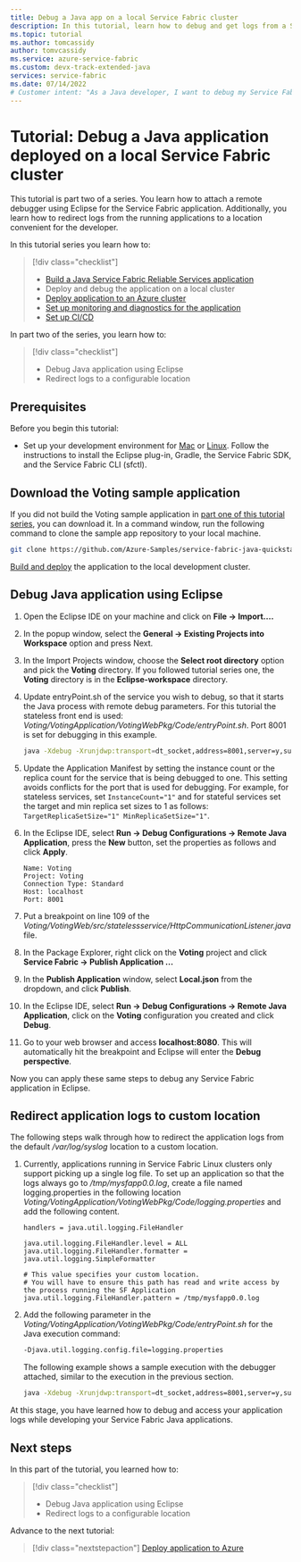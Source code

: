 ```yaml
---
title: Debug a Java app on a local Service Fabric cluster 
description: In this tutorial, learn how to debug and get logs from a Service Fabric Java application running on a local cluster.
ms.topic: tutorial
ms.author: tomcassidy
author: tomvcassidy
ms.service: azure-service-fabric
ms.custom: devx-track-extended-java
services: service-fabric
ms.date: 07/14/2022
# Customer intent: "As a Java developer, I want to debug my Service Fabric application using Eclipse and redirect logs to a custom location, so that I can troubleshoot issues efficiently in my local development environment."
---
```


# Tutorial: Debug a Java application deployed on a local Service Fabric cluster

This tutorial is part two of a series. You learn how to attach a remote debugger using Eclipse for the Service Fabric application. Additionally, you learn how to redirect logs from the running applications to a location convenient for the developer.

In this tutorial series you learn how to:
> [!div class="checklist"]
> * [Build a Java Service Fabric Reliable Services application](service-fabric-tutorial-create-java-app.md)
> * Deploy and debug the application on a local cluster
> * [Deploy application to an Azure cluster](service-fabric-tutorial-java-deploy-azure.md)
> * [Set up monitoring and diagnostics for the application](service-fabric-tutorial-java-elk.md)
> * [Set up CI/CD](service-fabric-tutorial-java-jenkins.md)


In part two of the series, you learn how to:
> [!div class="checklist"]
> * Debug Java application using Eclipse
> * Redirect logs to a configurable location


## Prerequisites

Before you begin this tutorial:

* Set up your development environment for [Mac](service-fabric-get-started-mac.md) or [Linux](service-fabric-get-started-linux.md). Follow the instructions to install the Eclipse plug-in, Gradle, the Service Fabric SDK, and the Service Fabric CLI (sfctl).

## Download the Voting sample application

If you did not build the Voting sample application in [part one of this tutorial series](service-fabric-tutorial-create-java-app.md), you can download it. In a command window, run the following command to clone the sample app repository to your local machine.

```bash
git clone https://github.com/Azure-Samples/service-fabric-java-quickstart
```

[Build and deploy](service-fabric-tutorial-create-java-app.md#deploy-application-to-local-cluster) the application to the local development cluster.

## Debug Java application using Eclipse

1. Open the Eclipse IDE on your machine and click on **File -> Import....**

2. In the popup window, select the **General -> Existing Projects into Workspace** option and press Next.

3. In the Import Projects window, choose the **Select root directory** option and pick the **Voting** directory. If you followed tutorial series one, the **Voting** directory is in the **Eclipse-workspace** directory.

4. Update entryPoint.sh of the service you wish to debug, so that it starts the Java process with remote debug parameters. For this tutorial the stateless front end is used: *Voting/VotingApplication/VotingWebPkg/Code/entryPoint.sh*. Port 8001 is set for debugging in this example.

    ```bash
    java -Xdebug -Xrunjdwp:transport=dt_socket,address=8001,server=y,suspend=n -Djava.library.path=$LD_LIBRARY_PATH -jar VotingWeb.jar
    ```

5. Update the Application Manifest by setting the instance count or the replica count for the service that is being debugged to one. This setting avoids conflicts for the port that is used for debugging. For example, for stateless services, set ``InstanceCount="1"`` and for stateful services set the target and min replica set sizes to 1 as follows: ``TargetReplicaSetSize="1" MinReplicaSetSize="1"``.

6. In the Eclipse IDE, select **Run -> Debug Configurations -> Remote Java Application**, press the **New** button, set the properties as follows and click **Apply**.

    ```
    Name: Voting
    Project: Voting
    Connection Type: Standard
    Host: localhost
    Port: 8001
    ```

7. Put a breakpoint on line 109 of the *Voting/VotingWeb/src/statelessservice/HttpCommunicationListener.java* file.

8. In the Package Explorer, right click on the **Voting** project and click **Service Fabric -> Publish Application ...**

9. In the **Publish Application** window, select **Local.json** from the dropdown, and click **Publish**.

10. In the Eclipse IDE, select **Run -> Debug Configurations -> Remote Java Application**, click on the **Voting** configuration you created and click **Debug**.

11. Go to your web browser and access **localhost:8080**. This will automatically hit the breakpoint and Eclipse will enter the **Debug perspective**.

Now you can apply these same steps to debug any Service Fabric application in Eclipse.

## Redirect application logs to custom location

The following steps walk through how to redirect the application logs from the default */var/log/syslog* location to a custom location.

1. Currently, applications running in Service Fabric Linux clusters only support picking up a single log file. To set up an application so that the logs always go to */tmp/mysfapp0.0.log*, create a file named logging.properties in the following location *Voting/VotingApplication/VotingWebPkg/Code/logging.properties* and add the following content.

    ```
    handlers = java.util.logging.FileHandler

    java.util.logging.FileHandler.level = ALL
    java.util.logging.FileHandler.formatter = java.util.logging.SimpleFormatter

    # This value specifies your custom location.
    # You will have to ensure this path has read and write access by the process running the SF Application
    java.util.logging.FileHandler.pattern = /tmp/mysfapp0.0.log
    ```

2. Add the following parameter in the *Voting/VotingApplication/VotingWebPkg/Code/entryPoint.sh* for the Java execution command:

    ```bash
    -Djava.util.logging.config.file=logging.properties
    ```

    The following example shows a sample execution with the debugger attached, similar to the execution in the previous section.

    ```bash
    java -Xdebug -Xrunjdwp:transport=dt_socket,address=8001,server=y,suspend=n -Djava.library.path=$LD_LIBRARY_PATH -Djava.util.logging.config.file=logging.properties -jar VotingWeb.jar
    ```

At this stage, you have learned how to debug and access your application logs while developing your Service Fabric Java applications.

## Next steps

In this part of the tutorial, you learned how to:

> [!div class="checklist"]
> * Debug Java application using Eclipse
> * Redirect logs to a configurable location

Advance to the next tutorial:
> [!div class="nextstepaction"]
> [Deploy application to Azure](service-fabric-tutorial-java-deploy-azure.md)
